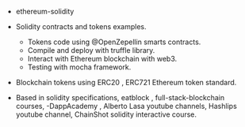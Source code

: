- ethereum-solidity

- Solidity contracts and tokens examples.
  - Tokens code using @OpenZepellin smarts contracts.
  - Compile and deploy with truffle library. 
  - Interact with Ethereum blockchain with web3.
  - Testing with mocha framework.

- Blockchain tokens using ERC20 , ERC721 Ethereum token standard.
- Based in solidity specifications, eatblock , full-stack-blockchain courses,
  -DappAcademy , Alberto Lasa youtube channels, Hashlips youtube channel, ChainShot solidity interactive course.
  

